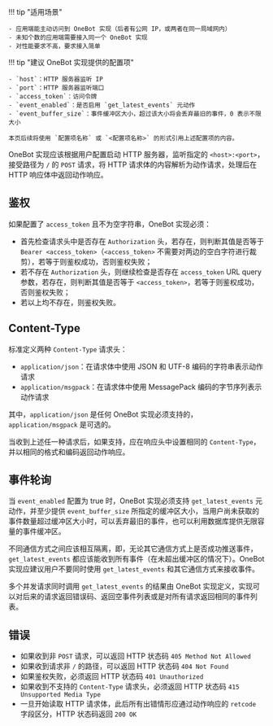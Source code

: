 !!! tip "适用场景"

    - 应用端能主动访问到 OneBot 实现（后者有公网 IP，或两者在同一局域网内）
    - 未知个数的应用端需要接入同一个 OneBot 实现
    - 对性能要求不高，要求接入简单

!!! tip "建议 OneBot 实现提供的配置项"

    - `host`：HTTP 服务器监听 IP
    - `port`：HTTP 服务器监听端口
    - `access_token`：访问令牌
    - `event_enabled`：是否启用 `get_latest_events` 元动作
    - `event_buffer_size`：事件缓冲区大小，超过该大小将会丢弃最旧的事件，0 表示不限大小

    本页后续将使用 `配置项名称` 或 `<配置项名称>` 的形式引用上述配置项的内容。

OneBot 实现应该根据用户配置启动 HTTP 服务器，监听指定的 `<host>:<port>`，接受路径为 `/` 的 `POST` 请求，将 HTTP 请求体的内容解析为动作请求，处理后在 HTTP 响应体中返回动作响应。

## 鉴权

如果配置了 `access_token` 且不为空字符串，OneBot 实现必须：

- 首先检查请求头中是否存在 `Authorization` 头，若存在，则判断其值是否等于 `Bearer <access_token>`（`<access_token>` 不需要对两边的空白字符进行裁剪），若等于则鉴权成功，否则鉴权失败；
- 若不存在 `Authorization` 头，则继续检查是否存在 `access_token` URL query 参数，若存在，则判断其值是否等于 `<access_token>`，若等于则鉴权成功，否则鉴权失败；
- 若以上均不存在，则鉴权失败。

## Content-Type

标准定义两种 `Content-Type` 请求头：

- `application/json`：在请求体中使用 JSON 和 UTF-8 编码的字符串表示动作请求
- `application/msgpack`：在请求体中使用 MessagePack 编码的字节序列表示动作请求

其中，`application/json` 是任何 OneBot 实现必须支持的，`application/msgpack` 是可选的。

当收到上述任一种请求后，如果支持，应在响应头中设置相同的 `Content-Type`，并以相同的格式和编码返回动作响应。

## 事件轮询

当 `event_enabled` 配置为 true 时，OneBot 实现必须支持 `get_latest_events` 元动作，并至少提供 `event_buffer_size` 所指定的缓冲区大小，当用户尚未获取的事件数量超过缓冲区大小时，可以丢弃最旧的事件，也可以利用数据库提供无限容量的事件缓冲区。

不同通信方式之间应该相互隔离，即，无论其它通信方式上是否成功推送事件，`get_latest_events` 都应该能收到所有事件（在未超出缓冲区的情况下）。OneBot 实现应建议用户不要同时使用 `get_latest_events` 和其它通信方式来接收事件。

多个并发请求同时调用 `get_latest_events` 的结果由 OneBot 实现定义，实现可以对后来的请求返回错误码、返回空事件列表或是对所有请求返回相同的事件列表。

## 错误

- 如果收到非 `POST` 请求，可以返回 HTTP 状态码 `405 Method Not Allowed`
- 如果收到请求非 `/` 的路径，可以返回 HTTP 状态码 `404 Not Found`
- 如果鉴权失败，必须返回 HTTP 状态码 `401 Unauthorized`
- 如果收到不支持的 `Content-Type` 请求头，必须返回 HTTP 状态码 `415 Unsupported Media Type`
- 一旦开始读取 HTTP 请求体，此后所有出错情形应通过动作响应的 `retcode` 字段区分，HTTP 状态码返回 `200 OK`
